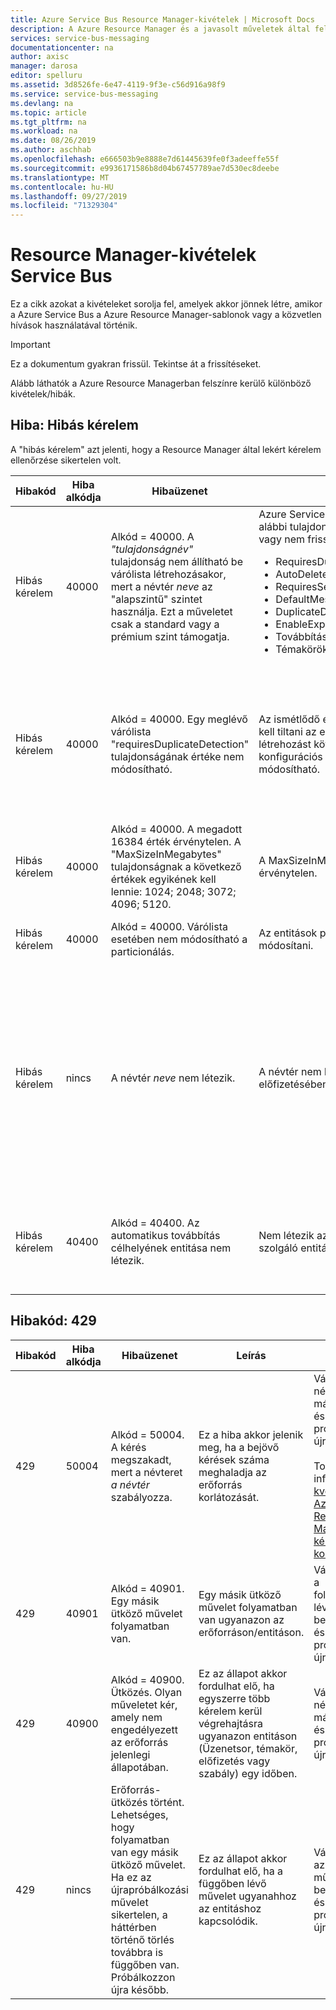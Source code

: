 ```yaml
---
title: Azure Service Bus Resource Manager-kivételek | Microsoft Docs
description: A Azure Resource Manager és a javasolt műveletek által felszínre kerülő Service Bus kivételek listája.
services: service-bus-messaging
documentationcenter: na
author: axisc
manager: darosa
editor: spelluru
ms.assetid: 3d8526fe-6e47-4119-9f3e-c56d916a98f9
ms.service: service-bus-messaging
ms.devlang: na
ms.topic: article
ms.tgt_pltfrm: na
ms.workload: na
ms.date: 08/26/2019
ms.author: aschhab
ms.openlocfilehash: e666503b9e8888e7d61445639fe0f3adeeffe55f
ms.sourcegitcommit: e9936171586b8d04b67457789ae7d530ec8deebe
ms.translationtype: MT
ms.contentlocale: hu-HU
ms.lasthandoff: 09/27/2019
ms.locfileid: "71329304"
---
```

# <a name="service-bus-resource-manager-exceptions"></a>Resource Manager-kivételek Service Bus

Ez a cikk azokat a kivételeket sorolja fel, amelyek akkor jönnek létre, amikor a Azure Service Bus a Azure Resource Manager-sablonok vagy a közvetlen hívások használatával történik.

> [!IMPORTANT]
> Ez a dokumentum gyakran frissül. Tekintse át a frissítéseket.

Alább láthatók a Azure Resource Managerban felszínre kerülő különböző kivételek/hibák.

## <a name="error-bad-request"></a>Hiba: Hibás kérelem

A "hibás kérelem" azt jelenti, hogy a Resource Manager által lekért kérelem ellenőrzése sikertelen volt.

| Hibakód | Hiba alkódja | Hibaüzenet | Leírás | Ajánlás |
| ---------- | ------------- | ------------- | ----------- | -------------- |
| Hibás kérelem | 40000 | Alkód = 40000. A *"tulajdonságnév"* tulajdonság nem állítható be várólista létrehozásakor, mert a névtér *neve* az "alapszintű" szintet használja. Ezt a műveletet csak a standard vagy a prémium szint támogatja. | Azure Service Bus alapszintű szinten az alábbi tulajdonságok nem állíthatók be vagy nem frissíthetők – <ul> <li> RequiresDuplicateDetection </li> <li> AutoDeleteOnIdle </li> <li>RequiresSession</li> <li>DefaultMessageTimeToLive </li> <li> DuplicateDetectionHistoryTimeWindow </li> <li> EnableExpress </li> <li> Továbbítás </li> <li> Témakörök </li> </ul> | A funkcionalitás kihasználása érdekében érdemes lehet alapszintről standard vagy prémium csomagra frissíteni. |
| Hibás kérelem | 40000 | Alkód = 40000. Egy meglévő várólista "requiresDuplicateDetection" tulajdonságának értéke nem módosítható. | Az ismétlődő észlelést engedélyezni/le kell tiltani az entitások létrehozásakor. A létrehozást követően a duplikált észlelési konfigurációs paraméter nem módosítható. | Egy korábban létrehozott üzenetsor vagy előfizetés ismétlődő észlelésének engedélyezéséhez létrehozhat egy új, duplikált észleléssel rendelkező várólistát, majd továbbíthatja az eredeti várólistáról az új várólistára. |
| Hibás kérelem | 40000 | Alkód = 40000. A megadott 16384 érték érvénytelen. A "MaxSizeInMegabytes" tulajdonságnak a következő értékek egyikének kell lennie: 1024; 2048; 3072; 4096; 5120. | A MaxSizeInMegabytes értéke érvénytelen. | Győződjön meg arról, hogy a MaxSizeInMegabytes a következők egyike: 1024, 2048, 3072, 4096, 5120. |
| Hibás kérelem | 40000 | Alkód = 40000. Várólista esetében nem módosítható a particionálás. | Az entitások particionálását nem lehet módosítani. | Hozzon létre egy új entitást, és engedélyezze a partíciókat. | 
| Hibás kérelem | nincs | A névtér *neve* nem létezik. | A névtér nem létezik az Azure-előfizetésében. | A hiba elhárításához próbálja meg az alábbi lépéseket <ul> <li> Győződjön meg arról, hogy az Azure-előfizetés helyes. </li> <li> Győződjön meg arról, hogy a névtér létezik. </li> <li> Ellenőrizze, hogy helyes-e a névtér neve (nincsenek helyesírási hibák vagy Null karakterláncok). </li> </ul> | 
| Hibás kérelem | 40400 | Alkód = 40400. Az automatikus továbbítás célhelyének entitása nem létezik. | Nem létezik az adattovábbítási célként szolgáló entitás célhelye. | A cél entitásnak (Üzenetsor vagy témakör) a forrás létrehozása előtt léteznie kell. Próbálkozzon újra a cél entitás létrehozása után. |


## <a name="error-code-429"></a>Hibakód: 429

| Hibakód | Hiba alkódja | Hibaüzenet | Leírás | Ajánlás |
| ---------- | ------------- | ------------- | ----------- | -------------- |
| 429 | 50004 | Alkód = 50004. A kérés megszakadt, mert a névteret *a névtér* szabályozza. | Ez a hiba akkor jelenik meg, ha a bejövő kérések száma meghaladja az erőforrás korlátozását. | Várjon néhány másodpercig, és próbálkozzon újra. <br/> <br/> További információ a [kvóták](service-bus-quotas.md) és a [Azure Resource Manager kérelmek korlátairól](../azure-resource-manager/resource-manager-request-limits.md)|
| 429 | 40901 | Alkód = 40901. Egy másik ütköző művelet folyamatban van. | Egy másik ütköző művelet folyamatban van ugyanazon az erőforráson/entitáson. | Várjon, amíg a folyamatban lévő művelet befejeződik, és próbálkozzon újra. |
| 429 | 40900 | Alkód = 40900. Ütközés. Olyan műveletet kér, amely nem engedélyezett az erőforrás jelenlegi állapotában. | Ez az állapot akkor fordulhat elő, ha egyszerre több kérelem kerül végrehajtásra ugyanazon entitáson (Üzenetsor, témakör, előfizetés vagy szabály) egy időben. | Várjon néhány másodpercig, és próbálkozzon újra |
| 429 | nincs | Erőforrás-ütközés történt. Lehetséges, hogy folyamatban van egy másik ütköző művelet. Ha ez az újrapróbálkozási művelet sikertelen, a háttérben történő törlés továbbra is függőben van. Próbálkozzon újra később. | Ez az állapot akkor fordulhat elő, ha a függőben lévő művelet ugyanahhoz az entitáshoz kapcsolódik. | Várjon, amíg az előző művelet befejeződik, és próbálkozzon újra. |

